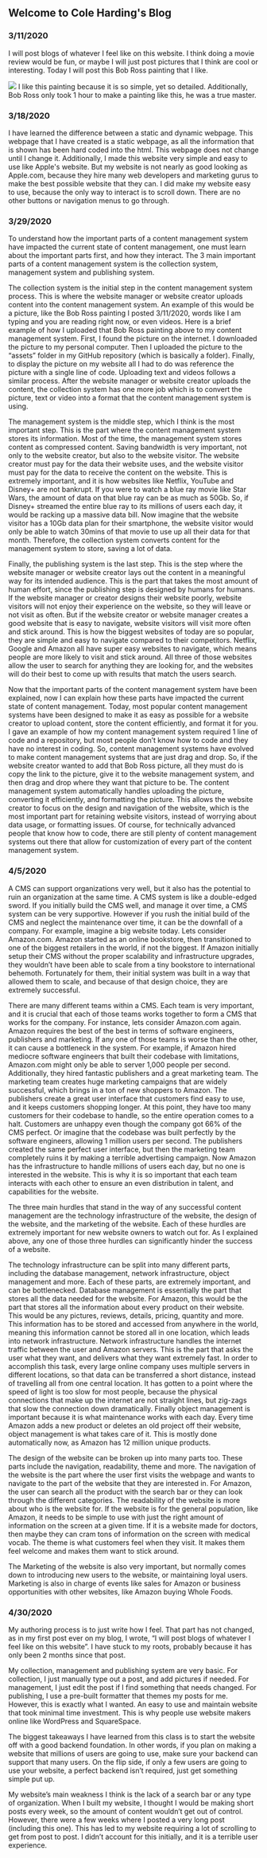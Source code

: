## Welcome to Cole Harding's Blog

### 3/11/2020

I will post blogs of whatever I feel like on this website. I think doing a movie review would be fun, or maybe I will just post pictures that I think are cool or interesting. Today I will post this Bob Ross painting that I like.

<img src="http://Coleman386.github.io/Website/assets/bobross1.jpg" > 
I like this painting because it is so simple, yet so detailed. Additionally, Bob Ross only took 1 hour to make a painting like this, he was a true master.




### 3/18/2020

I have learned the difference between a static and dynamic webpage. This webpage that I have created is a static webpage, as all the information that is shown has been hard coded into the html. This webpage does not change until I change it. Additionally, I made this website very simple and easy to use like Apple's website. But my website is not nearly as good looking as Apple.com, because they hire many web developers and marketing gurus to make the best possible website that they can. I did make my website easy to use, because the only way to interact is to scroll down. There are no other buttons or navigation menus to go through.



### 3/29/2020

To understand how the important parts of a content management system have impacted the current state of content management, one must learn about the important parts first, and how they interact. The 3 main important parts of a content management system is the collection system, management system and publishing system.
  
The collection system is the initial step in the content management system process. This is where the website manager or website creator uploads content into the content management system. An example of this would be a picture, like the Bob Ross painting I posted 3/11/2020, words like I am typing and you are reading right now, or even videos. Here is a brief example of how I uploaded that Bob Ross painting above to my content management system. First, I found the picture on the internet. I downloaded the picture to my personal computer. Then I uploaded the picture to the “assets” folder in my GitHub repository (which is basically a folder). Finally, to display the picture on my website all I had to do was reference the picture with a single line of code. Uploading text and videos follows a similar process. After the website manager or website creator uploads the content, the collection system has one more job which is to convert the picture, text or video into a format that the content management system is using. 
	
The management system is the middle step, which I think is the most important step. This is the part where the content management system stores its information. Most of the time, the management system stores content as compressed content. Saving bandwidth is very important, not only to the website creator, but also to the website visitor. The website creator must pay for the data their website uses, and the website visitor must pay for the data to receive the content on the website. This is extremely important, and it is how websites like Netflix, YouTube and Disney+ are not bankrupt. If you were to watch a blue ray movie like Star Wars, the amount of data on that blue ray can be as much as 50Gb. So, if Disney+ streamed the entire blue ray to its millions of users each day, it would be racking up a massive data bill. Now imagine that the website visitor has a 10Gb data plan for their smartphone, the website visitor would only be able to watch 30mins of that movie to use up all their data for that month. Therefore, the collection system converts content for the management system to store, saving a lot of data. 
  
Finally, the publishing system is the last step. This is the step where the website manager or website creator lays out the content in a meaningful way for its intended audience. This is the part that takes the most amount of human effort, since the publishing step is designed by humans for humans. If the website manager or creator designs their website poorly, website visitors will not enjoy their experience on the website, so they will leave or not visit as often. But if the website creator or website manager creates a good website that is easy to navigate, website visitors will visit more often and stick around. This is how the biggest websites of today are so popular, they are simple and easy to navigate compared to their competitors. Netflix, Google and Amazon all have super easy websites to navigate, which means people are more likely to visit and stick around. All three of those websites allow the user to search for anything they are looking for, and the websites will do their best to come up with results that match the users search. 
  
Now that the important parts of the content management system have been explained, now I can explain how these parts have impacted the current state of content management. Today, most popular content management systems have been designed to make it as easy as possible for a website creator to upload content, store the content efficiently, and format it for you. I gave an example of how my content management system required 1 line of code and a repository, but most people don’t know how to code and they have no interest in coding. So, content management systems have evolved to make content management systems that are just drag and drop. So, if the website creator wanted to add that Bob Ross picture, all they must do is copy the link to the picture, give it to the website management system, and then drag and drop where they want that picture to be. The content management system automatically handles uploading the picture, converting it efficiently, and formatting the picture. This allows the website creator to focus on the design and navigation of the website, which is the most important part for retaining website visitors, instead of worrying about data usage, or formatting issues. Of course, for technically advanced people that know how to code, there are still plenty of content management systems out there that allow for customization of every part of the content management system. 


### 4/5/2020

A CMS can support organizations very well, but it also has the potential to ruin an organization at the same time. A CMS system is like a double-edged sword. If you initially build the CMS well, and manage it over time, a CMS system can be very supportive. However if you rush the initial build of the CMS and neglect the maintenance over time, it can be the downfall of a company. For example, imagine a big website today. Lets consider Amazon.com. Amazon started as an online bookstore, then transitioned to one of the biggest retailers in the world, if not the biggest. If Amazon initially setup their CMS without the proper scalability and infrastructure upgrades, they wouldn’t have been able to scale from a tiny bookstore to international behemoth. Fortunately for them, their initial system was built in a way that allowed them to scale, and because of that design choice, they are extremely successful. 

There are many different teams within a CMS. Each team is very important, and it is crucial that each of those teams works together to form a CMS that works for the company. For instance, lets consider Amazon.com again. Amazon requires the best of the best in terms of software engineers, publishers and marketing. If any one of those teams is worse than the other, it can cause a bottleneck in the system. For example, if Amazon hired mediocre software engineers that built their codebase with limitations, Amazon.com might only be able to server 1,000 people per second. Additionally, they hired fantastic publishers and a great marketing team. The marketing team creates huge marketing campaigns that are widely successful, which brings in a ton of new shoppers to Amazon. The publishers create a great user interface that customers find easy to use, and it keeps customers shopping longer. At this point, they have too many customers for their codebase to handle, so the entire operation comes to a halt. Customers are unhappy even though the company got 66% of the CMS perfect. Or imagine that the codebase was built perfectly by the software engineers, allowing 1 million users per second. The publishers created the same perfect user interface, but then the marketing team completely ruins it by making a terrible advertising campaign. Now Amazon has the infrastructure to handle millions of users each day, but no one is interested in the website. This is why it is so important that each team interacts with each other to ensure an even distribution in talent, and capabilities for the website. 

The three main hurdles that stand in the way of any successful content management are the technology infrastructure of the website, the design of the website, and the marketing of the website. Each of these hurdles are extremely important for new website owners to watch out for. As I explained above, any one of those three hurdles can significantly hinder the success of a website. 

The technology infrastructure can be split into many different parts, including the database management, network infrastructure, object management and more. Each of these parts, are extremely important, and can be bottlenecked. Database management is essentially the part that stores all the data needed for the website. For Amazon, this would be the part that stores all the information about every product on their website. This would be any pictures, reviews, details, pricing, quantity and more. This information has to be stored and accessed from anywhere in the world, meaning this information cannot be stored all in one location, which leads into network infrastructure. Network infrastructure handles the internet traffic between the user and Amazon servers. This is the part that asks the user what they want, and delivers what they want extremely fast. In order to accomplish this task, every large online company uses multiple servers in different locations, so that data can be transferred a short distance, instead of travelling all from one central location. It has gotten to a point where the speed of light is too slow for most people, because the physical connections that make up the internet are not straight lines, but zig-zags that slow the connection down dramatically. Finally object management is important because it is what maintenance works with each day. Every time Amazon adds a new product or deletes an old project off their website, object management is what takes care of it. This is mostly done automatically now, as Amazon has 12 million unique products.

The design of the website can be broken up into many parts too. These parts include the navigation, readability, theme and more. The navigation of the website is the part where the user first visits the webpage and wants to navigate to the part of the website that they are interested in. For Amazon, the user can search all the product with the search bar or they can look through the different categories. The readability of the website is more about who is the website for. If the website is for the general population, like Amazon, it needs to be simple to use with just the right amount of information on the screen at a given time. If it is a website made for doctors, then maybe they can cram tons of information on the screen with medical vocab. The theme is what customers feel when they visit.  It makes them feel welcome and makes them want to stick around.

The Marketing of the website is also very important, but normally comes down to introducing new users to the website, or maintaining loyal users. Marketing is also in charge of events like sales for Amazon or business opportunities with other websites, like Amazon buying Whole Foods.



### 4/30/2020
My authoring process is to just write how I feel. That part has not changed, as in my first post ever on my blog, I wrote, “I will post blogs of whatever I feel like on this website”. I have stuck to my roots, probably because it has only been 2 months since that post. 

My collection, management and publishing system are very basic. For collection, I just manually type out a post, and add pictures if needed. For management, I just edit the post if I find something that needs changed. For publishing, I use a pre-built formatter that themes my posts for me. However, this is exactly what I wanted. An easy to use and maintain website that took minimal time investment. This is why people use website makers online like WordPress and SquareSpace.

The biggest takeaways I have learned from this class is to start the website off with a good backend foundation. In other words, if you plan on making a website that millions of users are going to use, make sure your backend can support that many users. On the flip side, if only a few users are going to use your website, a perfect backend isn’t required, just get something simple put up. 

My website’s main weakness I think is the lack of a search bar or any type of organization. When I built my website, I thought I would be making short posts every week, so the amount of content wouldn’t get out of control. However, there were a few weeks where I posted a very long post (including this one). This has led to my website requiring a lot of scrolling to get from post to post. I didn’t account for this initially, and it is a terrible user experience. 


